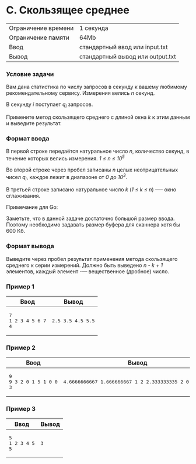 <h1>C. Скользящее среднее</h1>

<table>
<tbody>
<tr>
<td>
Ограничение времени
</td>
<td>
1 секунда
</td>
</tr>
<tr>
<td>
Ограничение памяти
</td>
<td>
64Mb
</td>
</tr>
<tr>
<td>
Ввод
</td>
<td>
стандартный ввод или input.txt
</td>
</tr>
<tr>
<td>
Вывод
</td>
<td>
стандартный вывод или output.txt
</td>
</tr>
</tbody>
</table>

### Условие задачи
Вам дана статистика по числу запросов в секунду к вашему любимому рекомендательному сервису.
Измерения велись <i>n</i> секунд.

В секунду <i>i</i> поступает <i>q<sub>i</sub></i> запросов.

Примените метод скользящего среднего с длиной окна <i>k</i> к этим данным и выведите результат.

### Формат ввода
В первой строке передаётся натуральное число <i>n</i>, количество секунд, в течение которых велись измерения. <i>1 ≤ n ≤ 10<sup>5</sup></i>

Во второй строке через пробел записаны <i>n</i> целых неотрицательных чисел <i>q<sub>i</sub></i>, каждое лежит в диапазоне от <i>0</i> до <i>10<sup>3</sup></i>.

В третьей строке записано натуральное число <i>k</i> (<i>1 ≤ k ≤ n</i>) —– окно сглаживания.

Примечание для Go:

Заметьте, что в данной задаче достаточно большой размер ввода. Поэтому необходимо задавать размер буфера для сканнера хотя бы 600 Кб.

### Формат вывода
Выведите через пробел результат применения метода скользящего среднего к серии измерений. Должно быть выведено <i>n - k + 1</i> элементов, каждый элемент -— вещественное (дробное) число.


<h3>Пример 1</h3>
<table>
<thead>
<tr>
<th>Ввод</th>
<th>Вывод</th>
</tr>
</thead>
<tbody>
<tr>
<td>
<pre>
7
1 2 3 4 5 6 7
4
</pre>
</td>
<td>
<pre>
2.5 3.5 4.5 5.5
</pre>
</td>
</tr>
</tbody>
</table>

<h3>Пример 2</h3>
<table>
<thead>
<tr>
<th>Ввод</th>
<th>Вывод</th>
</tr>
</thead>
<tbody>
<tr>
<td>
<pre>
9
9 3 2 0 1 5 1 0 0
3
</pre>
</td>
<td>
<pre>
4.6666666667 1.666666667 1 2 2.333333335 2 0.3333333
</pre>
</td>
</tr>
</tbody>
</table>

<h3>Пример 3</h3>
<table>
<thead>
<tr>
<th>Ввод</th>
<th>Вывод</th>
</tr>
</thead>
<tbody>
<tr>
<td>
<pre>
5
1 2 3 4 5
5
</pre>
</td>
<td>
<pre>
3
</pre>
</td>
</tr>
</tbody>
</table>